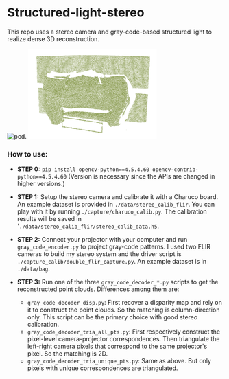 # Structured-light-stereo

This repo uses a stereo camera and gray-code-based structured light to realize dense 3D reconstruction. 


<img src="./imgs/patterns.gif" alt="pcd" style="width:450px;"/>. <img src="./imgs/pcd.png" alt="pcd" style="width:300px;"/>


### How to use:
* **STEP 0:** `pip install opencv-python==4.5.4.60 opencv-contrib-python==4.5.4.60` (Version is necessary since the APIs are changed in higher versions.)

* **STEP 1:** Setup the stereo camera and calibrate it with a Charuco board. An example dataset is provided in `./data/stereo_calib_flir`. You can play with it by running `./capture/charuco_calib.py`. The calibration results will be saved in '`./data/stereo_calib_flir/stereo_calib_data.h5`.
* **STEP 2:** Connect your projector with your computer and run `gray_code_encoder.py` to project gray-code patterns. I used two FLIR cameras to build my stereo system and the driver script is `./capture_calib/double_flir_capture.py`. An example dataset is in `./data/bag`.
* **STEP 3:** Run one of the three `gray_code_decoder_*.py` scripts to get the reconstructed point clouds. Differences among them are:
    * `gray_code_decoder_disp.py`: First recover a disparity map and rely on it to construct the point clouds. So the matching is column-direction only. This script can be the primary choice with good stereo calibration.
    * `gray_code_decoder_tria_all_pts.py`: First respectively construct the pixel-level camera-projector correspondences. Then triangulate the left-right camera pixels that correspond to the same projector's pixel. So the matching is 2D.
    * `gray_code_decoder_tria_unique_pts.py`: Same as above. But only pixels with unique correspondences are triangulated.
    
    
    
